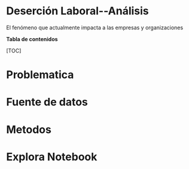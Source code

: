 # Deserción Laboral--Análisis
El fenómeno que actualmente impacta a las empresas y organizaciones 

**Tabla de contenidos**

[TOC]

# Problematica
# Fuente de datos
# Metodos
# Explora Notebook

